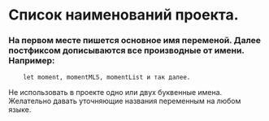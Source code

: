 # Список наименований проекта.


###  На первом  месте пишется основное имя переменой. Далее постфиксом дописываются все производные от имени. Например:

        let moment, momentMLS, momentList и так далее.

Не использовать в проекте одно или двух буквенные имена. Желательно давать уточняющие названия переменным на любом языке.
